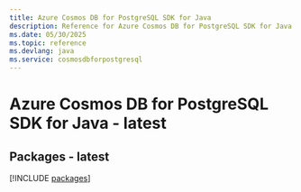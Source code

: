 ```yaml
---
title: Azure Cosmos DB for PostgreSQL SDK for Java
description: Reference for Azure Cosmos DB for PostgreSQL SDK for Java
ms.date: 05/30/2025
ms.topic: reference
ms.devlang: java
ms.service: cosmosdbforpostgresql
---
```

# Azure Cosmos DB for PostgreSQL SDK for Java - latest
## Packages - latest
[!INCLUDE [packages](cosmos-db-for-postgresql-index.md)]